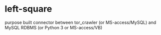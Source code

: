 # left-square
purpose built connector between tor_crawler (or MS-access/MySQL) and MySQL RDBMS (or Python 3 or MS-access/VB)

